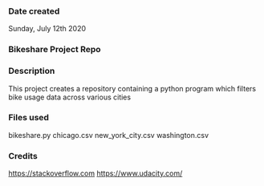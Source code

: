 ### Date created
Sunday, July 12th 2020

### Bikeshare Project Repo

### Description
This project creates a repository containing a python program which filters bike usage data across various cities 

### Files used
bikeshare.py
chicago.csv
new_york_city.csv
washington.csv

### Credits
https://stackoverflow.com
https://www.udacity.com/

